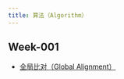 ```yaml
---
title: 算法（Algorithm）
---
```


## Week-001

* [全局比对（Global Alignment）](../week-001/#algorithm-global-aligment)
